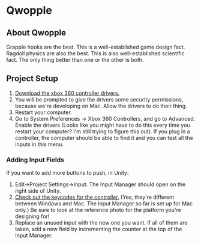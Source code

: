 # Qwopple
## About Qwopple
Grapple hooks are the best. This is a well-established game design fact. Ragdoll physics are also the best. This is also well-established scientific fact. The only thing better than one or the other is both.
## Project Setup
1. [Download the xbox 360 controller drivers.](https://github.com/360Controller/360Controller/releases)
2. You will be prompted to give the drivers some security permissions, because we're developing on Mac. Allow the drivers to do their thing.
3. Restart your computer.
4. Go to System Preferences -> Xbox 360 Controllers, and go to Advanced. Enable the drivers (Looks like you might have to do this every time you restart your computer? I'm still trying to figure this out). If you plug in a controller, the computer should be able to find it and you can test all the inputs in this menu.

### Adding Input Fields
If you want to add more buttons to push, in Unity:
1. Edit->Project Settings->Input. The Input Manager should open on the right side of Unity.
2. [Check out the keycodes for the controller.](http://wiki.unity3d.com/index.php/Xbox360Controller) (Yes, they're different between Windows and Mac. The Input Manager so far is set up for Mac only.) Be sure to look at the reference photo for the platform you're designing for!
3. Replace an unused input with the new one you want. If all of them are taken, add a new field by incrementing the counter at the top of the Input Manager.